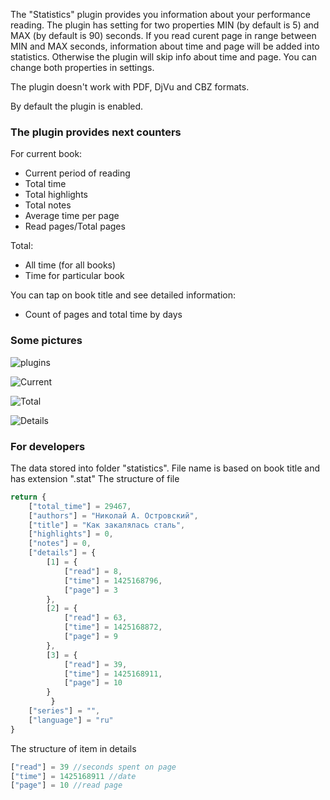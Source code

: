 The "Statistics" plugin provides you information about your performance reading. 
The plugin has setting for two properties MIN (by default is 5) and MAX (by default is 90) seconds. If you read curent page in range between MIN and MAX seconds, information about time and page will be added into statistics. Otherwise the plugin will skip info about time and page. You can change both properties in settings.

The plugin doesn't work with PDF, DjVu and CBZ formats. 

By default the plugin is enabled. 

### The plugin provides next counters

For current book:
* Current period of reading
* Total time
* Total highlights
* Total notes
* Average time per page
* Read pages/Total pages

Total:
* All time (for all books)
* Time for particular book

You can tap on book title and see detailed information:
* Count of pages and total time by days

### Some pictures
![plugins](https://cloud.githubusercontent.com/assets/220872/9965401/bbcd7230-5e3e-11e5-98bb-30b58c08d9b4.png)

![Current](https://cloud.githubusercontent.com/assets/220872/9731982/132848ca-5629-11e5-8fd5-b72fde1022b5.png)

![Total](https://cloud.githubusercontent.com/assets/220872/9732033/4cccd17c-5629-11e5-84a6-b359c864e62d.png)

![Details](https://cloud.githubusercontent.com/assets/220872/9732112/dcf92be2-5629-11e5-8827-58e66dccb830.png)


### For developers
The data stored into folder "statistics". File name is based on book title and has extension ".stat" 
The structure of file

```javascript
return {
    ["total_time"] = 29467,
    ["authors"] = "Николай А. Островский",
    ["title"] = "Как закалялась сталь",
    ["highlights"] = 0,
    ["notes"] = 0,
    ["details"] = {
        [1] = {
            ["read"] = 8,
            ["time"] = 1425168796,
            ["page"] = 3
        },
        [2] = {
            ["read"] = 63,
            ["time"] = 1425168872,
            ["page"] = 9
        },
        [3] = {
            ["read"] = 39,
            ["time"] = 1425168911,
            ["page"] = 10
        }
         } 
    ["series"] = "",
    ["language"] = "ru"
}
```

The structure of item in details

```javascript
["read"] = 39 //seconds spent on page
["time"] = 1425168911 //date
["page"] = 10 //read page
```